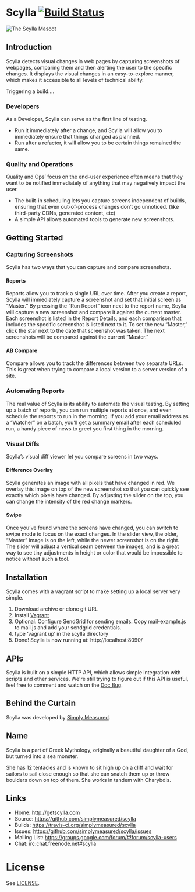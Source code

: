 # Scylla [![Build Status](https://travis-ci.org/simplymeasured/scylla.png?branch=master)](https://travis-ci.org/simplymeasured/scylla)

![The Scylla Mascot](https://rawgithub.com/simplymeasured/scylla/master/public/images/scylla.svg)

## Introduction
Scylla detects visual changes in web pages by capturing screenshots of webpages, comparing them and then alerting the user to the specific changes. It displays the visual changes in an easy-to-explore manner, which makes it accessible to all levels of technical ability.

Triggering a build....

### Developers
As a Developer, Scylla can serve as the first line of testing.
* Run it immediately after a change, and Scylla will allow you to immediately ensure that things changed as planned.
* Run after a refactor, it will allow you to be certain things remained the same.

### Quality and Operations
Quality and Ops’ focus on the end-user experience often means that they want to be notified immediately of anything that may negatively impact the user.
* The built-in scheduling lets you capture screens independent of builds, ensuring that even out-of-process changes don’t go unnoticed. (like third-party CDNs, generated content, etc)
* A simple API allows automated tools to generate new screenshots.


## Getting Started

### Capturing Screenshots
Scylla has two ways that you can capture and compare screenshots.

#### Reports
Reports allow you to track a single URL over time. After you create a report, Scylla will immediately capture a screenshot and set that initial screen as “Master.”  By pressing the “Run Report” icon next to the report name, Scylla will capture a new screenshot and compare it against the current master. Each screenshot is listed in the Report Details, and each comparison that includes the specific screenshot is listed next to it.  To set the new “Master,” click the star next to the date that screenshot was taken. The next screenshots will be compared against the current “Master.”

#### AB Compare
Compare allows you to track the differences between two separate URLs. This is great when trying to compare a local version to a server version of a site.

### Automating Reports
The real value of Scylla is its ability to automate the visual testing. By setting up a batch of reports, you can run multiple reports at once, and even schedule the reports to run in the morning.  If you add your email address as a “Watcher” on a batch, you’ll get a summary email after each scheduled run, a handy piece of news to greet you first thing in the morning.

### Visual Diffs
Scylla’s visual diff viewer let you compare screens in two ways.

#### Difference Overlay
Scylla generates an image with all pixels that have changed in red.  We overlay this image on top of the new screenshot so that you can quickly see exactly which pixels have changed.  By adjusting the slider on the top, you can change the intensity of the red change markers.

#### Swipe
Once you’ve found where the screens have changed, you can switch to swipe mode to focus on the exact changes. In the slider view, the older, “Master” image is on the left, while the newer screenshot is on the right.  The slider will adjust a vertical seam between the images, and is a great way to see tiny adjustments in height or color that would be impossible to notice without such a tool.

## Installation
Scylla comes with a vagrant script to make setting up a local server very simple.

1. Download archive or clone git URL
2. Install [Vagrant]
3. Optional: Configure SendGrid for sending emails.
    Copy mail-example.js to mail.js and add your sendgrid credentials.
3. type ‘vagrant up’ in the scylla directory
4. Done! Scylla is now running at: http://localhost:8090/

## APIs
Scylla is built on a simple HTTP API, which allows simple integration with scripts and other services. We're still trying to figure out if this API is useful, feel free to comment and watch on the [Doc Bug](https://github.com/simplymeasured/scylla/issues/17).

## Behind the Curtain
Scylla was developed by [Simply Measured][sm].

## Name
Scylla is a part of Greek Mythology, originally a beautiful daughter of a God, but turned into a sea monster.

She has 12 tentacles and is known to sit high up on a cliff and wait for sailors to sail close enough so that she
can snatch them up or throw boulders down on top of them. She works in tandem with Charybdis.

## Links

* Home: http://getscylla.com
* Source: https://github.com/simplymeasured/scylla
* Builds: https://travis-ci.org/simplymeasured/scylla
* Issues: https://github.com/simplymeasured/scylla/issues
* Mailing List: https://groups.google.com/forum/#!forum/scylla-users
* Chat: irc:chat.freenode.net#scylla

# License
See [LICENSE][license].

[sm]: http://simplymeasured.com
[vagrant]: http://vagrantup.com
[license]: https://github.com/simplymeasured/scylla/blob/master/LICENSE.md
